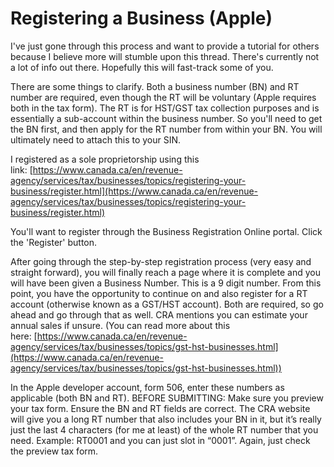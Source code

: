 # Registering a Business (Apple)

I've just gone through this process and want to provide a tutorial for others because I believe more will stumble upon this thread. There's currently not a lot of info out there. Hopefully this will fast-track some of you.

There are some things to clarify. Both a business number (BN) and RT number are required, even though the RT will be voluntary (Apple requires both in the tax form). The RT is for HST/GST tax collection purposes and is essentially a sub-account within the business number. So you'll need to get the BN first, and then apply for the RT number from within your BN. You will ultimately need to attach this to your SIN.

I registered as a sole proprietorship using this link: [https://www.canada.ca/en/revenue-agency/services/tax/businesses/topics/registering-your-business/register.html](https://www.canada.ca/en/revenue-agency/services/tax/businesses/topics/registering-your-business/register.html)

You'll want to register through the Business Registration Online portal. Click the 'Register' button.

After going through the step-by-step registration process (very easy and straight forward), you will finally reach a page where it is complete and you will have been given a Business Number. This is a 9 digit number. From this point, you have the opportunity to continue on and also register for a RT account (otherwise known as a GST/HST account). Both are required, so go ahead and go through that as well. CRA mentions you can estimate your annual sales if unsure. (You can read more about this here: [https://www.canada.ca/en/revenue-agency/services/tax/businesses/topics/gst-hst-businesses.html](https://www.canada.ca/en/revenue-agency/services/tax/businesses/topics/gst-hst-businesses.html))

In the Apple developer account, form 506, enter these numbers as applicable (both BN and RT). BEFORE SUBMITTING: Make sure you preview your tax form. Ensure the BN and RT fields are correct. The CRA website will give you a long RT number that also includes your BN in it, but it’s really just the last 4 characters (for me at least) of the whole RT number that you need. Example: RT0001 and you can just slot in “0001”. Again, just check the preview tax form.